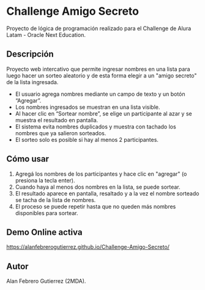 # Challenge Amigo Secreto

Proyecto de lógica de programación realizado para el Challenge de Alura Latam - Oracle Next Education.

## Descripción

Proyecto web intercativo que permite ingresar nombres en una lista para luego hacer un sorteo aleatorio y de esta forma elegir a un "amigo secreto" de la lista ingresada.

- El usuario agrega nombres mediante un campo de texto y un botón “Agregar”.
- Los nombres ingresados se muestran en una lista visible.
- Al hacer clic en “Sortear nombre”, se elige un participante al azar y se muestra el resultado en pantalla.
- El sistema evita nombres duplicados y muestra con tachado los nombres que ya salieron sorteados.
- El sorteo solo es posible si hay al menos 2 participantes.

## Cómo usar

1. Agregá los nombres de los participantes y hace clic en "agregar" (o presiona la tecla enter).
2. Cuando haya al menos dos nombres en la lista, se puede sortear.
3. El resultado aparece en pantalla, resaltado y a la vez el nombre sorteado se tacha de la lista de nombres.
4. El proceso se puede repetir hasta que no queden más nombres disponibles para sortear.

## Demo Online activa

https://alanfebrerogutierrez.github.io/Challenge-Amigo-Secreto/
## Autor

Alan Febrero Gutierrez (2MDA).
